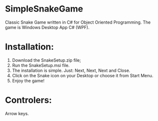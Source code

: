 # SimpleSnakeGame
Classic Snake Game written in C# for Object Oriented Programming.
The game is Windows Desktop App C# (WPF).

# Installation:
1. Download the SnakeSetup.zip file;
2. Run the SnakeSetup.msi file.
3. The installation is simple. Just: Next, Next, Next and Close.
4. Click on the Snake icon on your Desktop or choose it from Start Menu.
5. Enjoy the game!

# Controlers:
Arrow keys.
